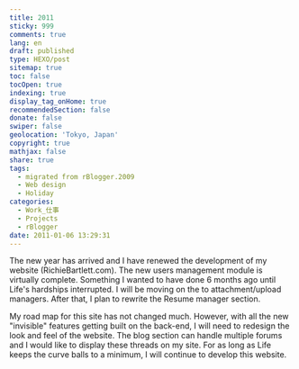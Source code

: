 ```yaml
---
title: 2011
sticky: 999
comments: true
lang: en
draft: published
type: HEXO/post
sitemap: true
toc: false
tocOpen: true
indexing: true
display_tag_onHome: true
recommendedSection: false
donate: false
swiper: false
geolocation: 'Tokyo, Japan'
copyright: true
mathjax: false
share: true
tags:
  - migrated from rBlogger.2009
  - Web design
  - Holiday
categories:
  - Work_仕事
  - Projects
  - rBlogger
date: 2011-01-06 13:29:31
---
```


 The new year has arrived and I have renewed the development of my website (RichieBartlett.com). The new users management module is virtually complete. Something I wanted to have done 6 months ago until Life's hardships interrupted. I will be moving on the to attachment/upload managers. After that, I plan to rewrite the Resume manager section.
 
 My road map for this site has not changed much. However, with all the new "invisible" features getting built on the back-end, I will need to redesign the look and feel of the website. The blog section can handle multiple forums and I would like to display these threads on my site. For as long as Life keeps the curve balls to a minimum, I will continue to develop this website.